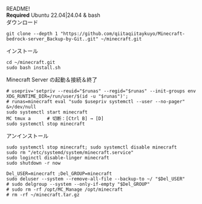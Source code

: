 README!  
**Required**  Ubuntu 22.04|24.04  &  bash  
ダウンロード  
```  
git clone --depth 1 "https://github.com/qiitaqiitaykuyo/Minecraft-bedrock-server_Backup-by-Git..git" ~/minecraft.git  
```  
  
インストール  
```  
cd ~/minecraft.git
sudo bash install.sh
```  
  
Minecraft Server の起動＆接続＆終了  
```  
# usepriv='setpriv --reuid="$runas" --regid="$runas" --init-groups env XDG_RUNTIME_DIR=/run/user/$(id -u "$runas")'; 
# runas=minecraft eval "sudo $usepriv systemctl --user --no-pager" &>/dev/null
sudo systemctl start minecraft
MC tmux a      # 切断：[Ctrl B] → [D]
sudo systemctl stop minecraft
```  
  
アンインストール  
```  
sudo systemctl stop minecraft; sudo systemctl disable minecraft
sudo rm "/etc/systemd/system/minecraft.service"
sudo loginctl disable-linger minecraft
sudo shutdown -r now  
  
Del_USER=minecraft ;Del_GROUP=minecraft
sudo deluser --system --remove-all-file --backup-to ~/ "$Del_USER"
# sudo delgroup --system --only-if-empty "$Del_GROUP"
# sudo rm -rf /opt/MC_Manage /opt/minecraft
# rm -rf ~/minecraft.tar.gz
```  

